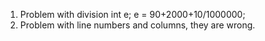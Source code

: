 1. Problem with division
    int e;
    e = 90+2000+10/1000000;
3. Problem with line numbers and columns, they are wrong.
